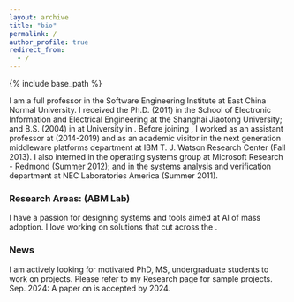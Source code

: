 ```yaml
---
layout: archive
title: "bio"
permalink: /
author_profile: true
redirect_from:
  - /
---
```


{% include base_path %}

I am a full professor in the Software Engineering Institute at East China Normal University. I received the Ph.D. (2011) in the School of Electronic Information and Electrical Engineering at the Shanghai Jiaotong University; and B.S. (2004) in  at   University in  . Before joining  , I worked as an assistant professor at  (2014-2019) and as an academic visitor in the next generation middleware platforms department at IBM T. J. Watson Research Center (Fall 2013). I also interned in the operating systems group at Microsoft Research - Redmond (Summer 2012); and in the systems analysis and verification department at NEC Laboratories America (Summer 2011).  

### Research Areas:   (ABM Lab)

I have a passion for designing systems and tools aimed at AI of mass adoption. I love working on solutions that cut across the .

### News

I am actively looking for motivated PhD, MS, undergraduate students to work on   projects. Please refer to my Research page for sample projects.
Sep. 2024: A paper on   is accepted by  2024. 